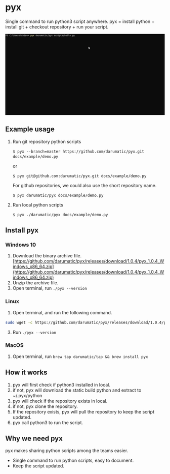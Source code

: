 # pyx

Single command to run python3 script anywhere. pyx = install python + install git + checkout repository + run your script.


![Alt text](docs/example.gif?raw=true "pyx example")


## Example usage

1) Run git repository python scripts

   ```
   $ pyx --branch=master https://github.com/darumatic/pyx.git  docs/example/demo.py
   ```
   
   or 
   
   ```
   $ pyx git@github.com:darumatic/pyx.git docs/example/demo.py
   ```
   
   For github repositories, we could also use the short repository name.
   
   ```
   $ pyx darumatic/pyx docs/example/demo.py
   ```
   
   
2) Run local python scripts
   
   ```
   $ pyx ./darumatic/pyx docs/example/demo.py
   ```

## Install pyx

### Windows 10 

1. Download the binary archive file. [https://github.com/darumatic/pyx/releases/download/1.0.4/pyx_1.0.4_Windows_x86_64.zip](https://github.com/darumatic/pyx/releases/download/1.0.4/pyx_1.0.4_Windows_x86_64.zip)
2. Unzip the archive file.
3. Open terminal, run ```./pyx --version```

### Linux

1. Open terminal, and run the following command. 
```bash
sudo wget -c https://github.com/darumatic/pyx/releases/download/1.0.4/pyx_1.0.4_Linux_x86_64.tar.gz -O - | sudo tar -xz -C /usr/local/bin
```
3. Run ```./pyx --version```


### MacOS

1. Open terminal, run ```brew tap darumatic/tap && brew install pyx```

## How it works
1. pyx will first check if python3 installed in local.
2. if not, pyx will download the static build python and extract to ~/.pyx/python
3. pyx will check if the repository exists in local. 
4. if not, pyx clone the repository. 
5. If the repository exists, pyx will pull the repository to keep the script updated. 
6. pyx call python3 to run the script.

## Why we need pyx
pyx makes sharing python scripts among the teams easier. 

- Single command to run python scripts, easy to document.
- Keep the script updated.
